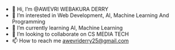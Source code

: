 - 👋 Hi, I’m @AWEVRI WEBAKURA DERRY
- 👀 I’m interested in Web Development, AI, Machine Learning And Programming
- 🌱 I’m currently learning AI, Machine Learning
- 💞️ I’m looking to collaborate on CS MEDIA TECH
- 📫 How to reach me awevriderry25@gmail.com

